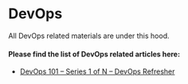 # DevOps
All DevOps related materials are under this hood.

#### Please find the list of DevOps related articles here:
- [DevOps 101 – Series 1 of N – DevOps Refresher]()